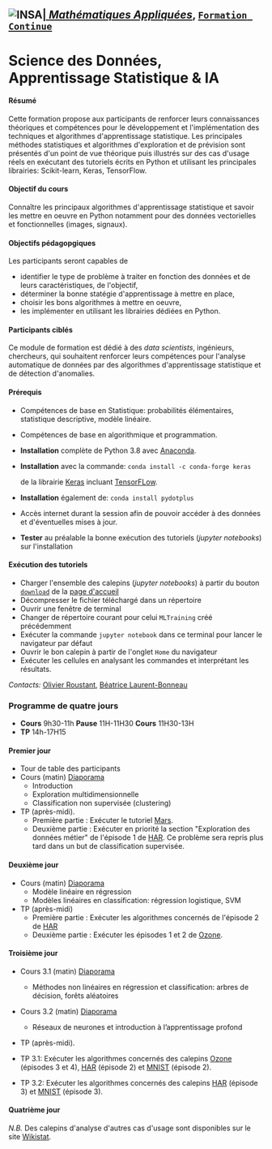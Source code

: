 
## <a href="http://www.insa-toulouse.fr/" ><img src="http://www.math.univ-toulouse.fr/~besse/Wikistat/Images/Logo_INSAvilletoulouse-RVB.png" style="float:left; max-width: 80px; display: inline" alt="INSA"/> |  [*Mathématiques Appliquées*](http://www.math.insa-toulouse.fr/fr/index.html), [`Formation Continue`](http://www.math.insa-toulouse.fr/fr/enseignement.html)

# Science des Données, Apprentissage Statistique & IA

#### Résumé
Cette formation propose aux participants de renforcer leurs connaissances théoriques et compétences pour le développement et l'implémentation des techniques et algorithmes d'apprentissage statistique. Les principales méthodes statistiques et algorithmes d'exploration et de prévision sont présentés d'un point de vue théorique puis illustrés sur des cas d'usage réels en exécutant des tutoriels écrits en Python et utilisant les principales librairies: Scikit-learn, Keras, TensorFlow.

#### Objectif du cours
Connaître les principaux algorithmes d'apprentissage statistique et savoir les mettre en oeuvre en Python notamment pour des données vectorielles et fonctionnelles (images, signaux).

#### Objectifs pédagopgiques
Les participants seront capables de

- identifier le type de problème à traiter en fonction des données et de leurs caractéristiques, de l'objectif,
- déterminer la bonne statégie d'apprentissage  à mettre en place, 
- choisir les bons algorithmes à mettre en oeuvre,
- les implémenter en utilisant les librairies dédiées en Python.

#### Participants ciblés
Ce module de formation est dédié  à des *data scientists*, ingénieurs, chercheurs, qui souhaitent renforcer leurs compétences pour l'analyse automatique de données par des algorithmes d'apprentissage statistique et de détection d'anomalies.

#### Prérequis
- Compétences de base en Statistique: probabilités élémentaires, statistique descriptive, modèle linéaire.
- Compétences de base en algorithmique et programmation.
- **Installation** complète de Python 3.8 avec [Anaconda](https://conda.io/docs/user-guide/install/download.html). 
- **Installation** avec la commande:
 `conda install -c conda-forge keras ` 
   
    de la librairie [Keras](https://keras.io/) incluant [TensorFLow](https://www.tensorflow.org/).
- **Installation** également de: `conda install pydotplus`
- Accès internet durant la session afin de pouvoir accéder à des données et d'éventuelles mises à jour.
- **Tester** au préalable la bonne exécution des tutoriels (*jupyter notebooks*) sur l'installation


#### Exécution des tutoriels 

- Charger l'ensemble des calepins (*jupyter notebooks*) à partir du bouton [`download`](https://github.com/wikistat/MLTraining/archive/master.zip) de la [page d'accueil](https://github.com/wikistat/MLTraining) 
- Décompresser le fichier téléchargé dans un répertoire 
- Ouvrir une fenêtre de terminal
- Changer de répertoire courant pour celui `MLTraining` créé précédemment
- Exécuter la commande  `jupyter notebook` dans ce terminal pour lancer le navigateur par défaut
- Ouvrir le bon calepin à partir de l'onglet `Home` du navigateur 
- Exécuter les cellules en analysant les commandes et interprétant les résultats.

*Contacts:*  [Olivier Roustant](https://olivier-roustant.fr/),  [Béatrice Laurent-Bonneau](https://perso.math.univ-toulouse.fr/laurent/) 

### Programme de quatre jours 
- **Cours** 9h30-11h **Pause** 11H-11H30 **Cours** 11H30-13H
- **TP** 14h-17H15 

#### Premier jour
* Tour de table des participants
* Cours (matin) [Diaporama](https://github.com/wikistat/MLTraining/blob/master/Slides/COURS-J1-2023.pdf)
   - Introduction
   - Exploration multidimensionnelle
   - Classification non supervisée (clustering)
* TP (après-midi). 
   - Première partie : Exécuter le tutoriel [Mars](https://github.com/wikistat/MLTraining/blob/master/Notebooks/Mars/ML-Tutorial-Mars.ipynb). 
   - Deuxième partie : Exécuter en priorité la section "Exploration des données métier" de l'épisode 1 de [HAR](https://github.com/wikistat/MLTraining/blob/master/Notebooks/HAR/ML-4-IoT-Har.ipynb). Ce problème sera repris plus tard dans un but de classification supervisée. 

#### Deuxième jour
* Cours (matin) [Diaporama](https://github.com/wikistat/MLTraining/blob/master/Slides/COURS-J2-2024.pdf)
   - Modèle linéaire en régression 
   - Modèles linéaires en classification: régression logistique, SVM 
* TP (après-midi)
    - Première partie : Exécuter les algorithmes concernés de l'épisode 2 de [HAR](https://github.com/wikistat/MLTraining/blob/master/Notebooks/HAR/ML-4-IoT-Har.ipynb)   
    - Deuxième partie : Exécuter les épisodes 1 et 2 de [Ozone](https://github.com/wikistat/MLTraining/blob/master/Notebooks/Ozone/Apprent-Python-Ozone.ipynb). 

#### Troisième jour
* Cours 3.1 (matin) [Diaporama](https://github.com/wikistat/MLTraining/blob/master/Slides/COURS-J3.1-2024.pdf)
   - Méthodes non linéaires en régression et classification: arbres de décision, forêts aléatoires
 
* Cours 3.2 (matin) [Diaporama](https://github.com/wikistat/MLTraining/blob/master/Slides/COURS-J3.2-2024.pdf)
   -  Réseaux de neurones et introduction à l’apprentissage profond
 
* TP (après-midi).     
* TP 3.1: Exécuter les algorithmes concernés des calepins [Ozone](https://github.com/wikistat/MLTraining/blob/master/Notebooks/Ozone/Apprent-Python-Ozone.ipynb) (épisodes 3 et 4), [HAR](https://github.com/wikistat/MLTraining/blob/master/Notebooks/HAR/ML-4-IoT-Har.ipynb) (épisode 2) et  [MNIST](https://github.com/wikistat/MLTraining/blob/master/Notebooks/MNIST/ML-MNIST.ipynb) (épisode 2).

* TP 3.2: Exécuter les algorithmes concernés des calepins [HAR](https://github.com/wikistat/MLTraining/blob/master/Notebooks/HAR/ML-4-IoT-Har.ipynb) (épisode 3) et  [MNIST](https://github.com/wikistat/MLTraining/blob/master/Notebooks/MNIST/ML-MNIST.ipynb) (épisode 3).
 
 #### Quatrième jour 
 
*N.B.* Des calepins d'analyse d'autres cas d'usage sont disponibles sur le site  [Wikistat](https://github.com/wikistat/).

